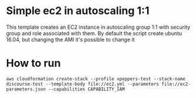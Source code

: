 Simple ec2 in autoscaling 1:1
=============================

This template creates an EC2 instance in autoscaling group 1:1 with security group and role associated with them.
By default the script create ubuntu 16.04, but changing the AMI it's possible to change it

# How to run
```
aws cloudformation create-stack --profile xpeppers-test --stack-name discourse-test --template-body file://ec2.yml --parameters file://ec2-parameters.json --capabilities CAPABILITY_IAM
```